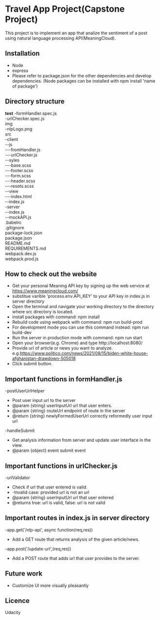 # Travel App Project(Capstone Project)
This project is to implement an app that analize the sentiment of a post using natural language processing API(MeaningCloud).

## Installation
- Node
- express
- Please refer to package.json for the other dependencies and develop dependencies.
(Node packages can be installed with npm install 'name of package')

## Directory structure
__test__
-formHandler.spec.js <br/>
-urlChecker.spec.js <br/>
img <br/>
-nlpLogo.png <br/>
src <br/>
-client <br/>
--js <br/>
---fromHandler.js <br/>
---urlChecker.js <br/>
--syles <br/>
---base.scss <br/>
---footer.scss <br/>
---form.scss <br/>
---header.scss <br/>
---resets.scss <br/>
--view <br/>
---index.html <br/>
--index.js <br/>
-server <br/>
--index.js <br/>
--mockAPI.js <br/>
.babelrc <br/>
.gitignore <br/>
package-lock.json <br/>
package.json <br/>
README.md <br/>
REQUIREMENTS.md <br/>
webpack.dev.js <br/>
webpack.prod.js <br/>

## How to check out the website
- Get your personal Meaning API key by signing up the web service at https://www.meaningcloud.com/
- substitue varible 'process.env.API_KEY' to your API key in index.js in server directory 
- Open the terminal and navigate your working directory to the directory where src directory is located.
- install packages with command: npm install
- Rebuild code using webpack with command: npm run build-prod
- For development mode you can use this command instead: npm run build-dev
- Run the server in production mode with command:
npm run start
- Open your browser(e.g. Chrome) and type http://localhost:8080/
- Provide url of article or news you want to analyze.
e.g.https://www.politico.com/news/2021/08/15/biden-white-house-afghanistan-drawdown-505018 
- Click submit button. 

## Important functions in formHandler.js
-postUserUrlHelper
 * Post user input url to the server
 * @param {string} userInputUrl url that user enters.
 * @param {string} routeUrl endpoint of route in the server
 * @return {string} newlyFormedUserUrl correctly reformedly user input url

-handleSubmit
 * Get analysis information from server and update user interface in the view.
 * @param {object} event submit event

## Important functions in urlChecker.js
-urlValidator
 * Check if url that user entered is valid.
 * -Invalid case: provided url is not an url
 * @param {string} userInputUrl url that user entered
 * @returns true: url is valid, false: url is not valid
 
## Important routes in index.js in server directory
-app.get('/nlp-api', async function(req,res))
 * Add a GET route that returns analysis of the given article/news.

-app.post('/update-url',(req,res))
 * Add a POST route that adds url that user provides to the server.

## Future work
- Customize UI more visually pleasantly 

## Licence
Udacity